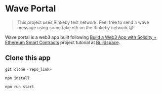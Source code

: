 # Wave Portal

> This project uses Rinkeby test network. Feel free to send a wave message using some fake eth on the Rinkeby network 😉! 

Wave portal is a web3 app built following [Build a Web3 App with Solidity + Ethereum Smart Contracts](https://buildspace.so/solidity) project tutorial at [Buildspace](https://buildspace.so/).

## Clone this app 
```
git clone <repo_link>

npm install

npm run start
```